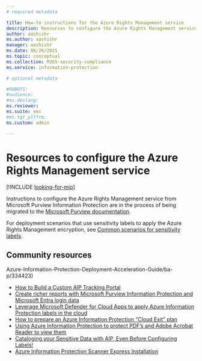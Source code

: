 ```yaml
---
# required metadata

title: How-to instructions for the Azure Rights Management service 
description: Resources to configure the Azure Rights Management service.
author: aashishr
ms.author: aashishr
manager: aashishr
ms.date: 08/26/2025
ms.topic: conceptual
ms.collection: M365-security-compliance
ms.service: information-protection

# optional metadata

#ROBOTS:
#audience:
#ms.devlang:
ms.reviewer: 
ms.suite: ems
#ms.tgt_pltfrm:
ms.custom: admin

---
```


# Resources to configure the Azure Rights Management service

[!INCLUDE [looking-for-mip](includes/looking-for-mip.md)]

Instructions to configure the Azure Rights Management service from Microsoft Purview Information Protection are in the process of being migrated to the [Microsoft Purview documentation](/purview/azure-rights-management-learn-about).

For deployment scenarios that use sensitivity labels to apply the Azure Rights Management encryption, see [Common scenarios for sensitivity labels](/purview/get-started-with-sensitivity-labels#common-scenarios-for-sensitivity-labels). 

## Community resources

Azure-Information-Protection-Deployment-Acceleration-Guide/ba-p/334423)
- [How to Build a Custom AIP Tracking Portal](https://techcommunity.microsoft.com/t5/Azure-Information-Protection/How-to-Build-a-Custom-AIP-Tracking-Portal/ba-p/875849)
- [Create richer reports with Microsoft Purview Information Protection and Microsoft Entra login data](https://techcommunity.microsoft.com/t5/Azure-Information-Protection/Create-richer-reports-with-Microsoft-Information-Protection-and/ba-p/392713)
- [Leverage Microsoft Defender for Cloud Apps to apply Azure Information Protection labels in the cloud](https://techcommunity.microsoft.com/t5/Azure-Information-Protection/Leverage-Microsoft-Cloud-App-Security-to-apply-Azure-Information/ba-p/388638)
- [How to prepare an Azure Information Protection “Cloud Exit” plan](https://techcommunity.microsoft.com/t5/Azure-Information-Protection/How-to-prepare-an-Azure-Information-Protection-Cloud-Exit-plan/ba-p/382631)
- [Using Azure Information Protection to protect PDF’s and Adobe Acrobat Reader to view them](https://techcommunity.microsoft.com/t5/Azure-Information-Protection/Using-Azure-Information-Protection-to-protect-PDF-s-and-Adobe/ba-p/282010)
- [Cataloging your Sensitive Data with AIP, Even Before Configuring Labels!](https://techcommunity.microsoft.com/t5/Azure-Information-Protection/Cataloging-your-Sensitive-Data-with-AIP-Even-Before-Configuring/ba-p/267241)
- [Azure Information Protection Scanner Express Installation](https://techcommunity.microsoft.com/t5/Azure-Information-Protection/Azure-Information-Protection-Scanner-Express-Installation/ba-p/265424)

